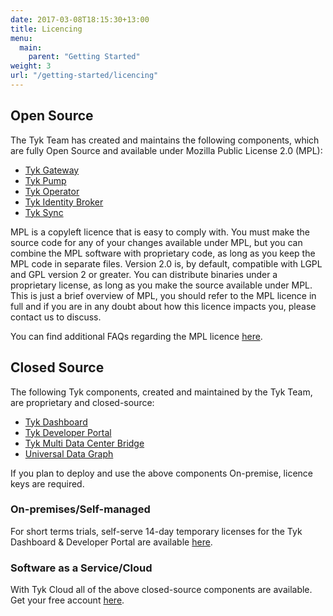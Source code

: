 ```yaml
--- 
date: 2017-03-08T18:15:30+13:00
title: Licencing
menu:
  main:
    parent: "Getting Started"
weight: 3
url: "/getting-started/licencing"
---
```


## Open Source

The Tyk Team has created and maintains the following components, which are fully Open Source and available under Mozilla Public License 2.0 (MPL):

* [Tyk Gateway](/docs/getting-started/tyk-components/gateway/)
* [Tyk Pump](/docs/getting-started/tyk-components/pump/)
* [Tyk Operator](/docs/tyk-on-premises/with-kubernetes/#tyk-kubernetes-operator-and-ingress)
* [Tyk Identity Broker](/docs/getting-started/tyk-components/new-tyk-identity-broker/)
* [Tyk Sync](/docs/advanced-configuration/manage-multiple-environments/tyk-sync/)

MPL is a copyleft licence that is easy to comply with. You must make the source code for any of your changes available under MPL, but you can combine the MPL software with proprietary code, as long as you keep the MPL code in separate files. Version 2.0 is, by default, compatible with LGPL and GPL version 2 or greater. You can distribute binaries under a proprietary license, as long as you make the source available under MPL. This is just a brief overview of MPL, you should refer to the MPL licence in full and if you are in any doubt about how this licence impacts you, please contact us to discuss.

You can find additional FAQs regarding the MPL licence [here](https://www.mozilla.org/en-US/MPL/2.0/FAQ/).

## Closed Source

The following Tyk components, created and maintained by the Tyk Team, are proprietary and closed-source:

* [Tyk Dashboard](/docs/getting-started/tyk-components/dashboard/)
* [Tyk Developer Portal](/docs/getting-started/tyk-components/developer-portal/)
* [Tyk Multi Data Center Bridge](/docs/getting-started/tyk-components/mdcb/)
* [Universal Data Graph](/docs/universal-data-graph/)

If you plan to deploy and use the above components On-premise, licence keys are required.

### On-premises/Self-managed
For short terms trials, self-serve 14-day temporary licenses for the Tyk Dashboard & Developer Portal are available [here](https://pages.tyk.io/en/sign-up-for-tyk-on-prem-licence).

### Software as a Service/Cloud
With Tyk Cloud all of the above closed-source components are available. Get your free account [here](https://account.cloud-ara.tyk.io/signup).